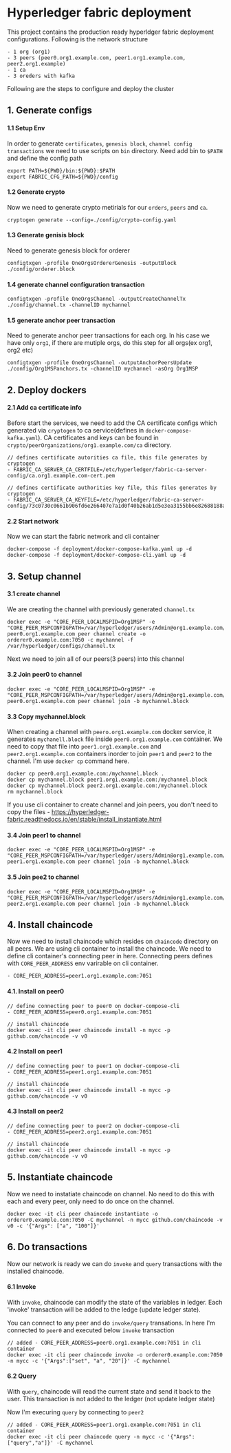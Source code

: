 # Hyperledger fabric deployment 

This project contains the production ready hyperldger fabric deployment
configurations. Following is the network structure

```
- 1 org (org1)
- 3 peers (peer0.org1.example.com, peer1.org1.example.com, peer2.org1.example)
- 1 ca
- 3 oreders with kafka
```

Following are the steps to configure and deploy the cluster



## 1. Generate configs

#### 1.1 Setup Env

In order to generate `certificates`, `genesis block`, `channel config transactions`
we need to use scripts on `bin` directory. Need add bin to `$PATH` and define the
config path

```
export PATH=${PWD}/bin:${PWD}:$PATH
export FABRIC_CFG_PATH=${PWD}/config
```

#### 1.2 Generate crypto

Now we need to generate crypto metirials for our `orders`, `peers` and `ca`. 

```
cryptogen generate --config=./config/crypto-config.yaml
```

#### 1.3 Generate genisis block 

Need to generate genesis block for orderer

```
configtxgen -profile OneOrgsOrdererGenesis -outputBlock ./config/orderer.block
```

#### 1.4 generate channel configuration transaction

```
configtxgen -profile OneOrgsChannel -outputCreateChannelTx ./config/channel.tx -channelID mychannel
```

#### 1.5 generate anchor peer transaction 

Need to generate anchor peer transactions for each org. In his case we have
only `org1`, if there are mutiple orgs, do this step for all orgs(ex org1, org2 etc)

```
configtxgen -profile OneOrgsChannel -outputAnchorPeersUpdate ./config/Org1MSPanchors.tx -channelID mychannel -asOrg Org1MSP
```



## 2. Deploy dockers

#### 2.1 Add ca certificate info

Before start the services, we need to add the CA certificate configs which generated 
via `cryptogen` to ca service(defines in `docker-compose-kafka.yaml`). CA certificates 
and keys can be found in `crypto/peerOrganizations/org1.example.com/ca` directory.

```
// defines certificate autorities ca file, this file generates by cryptogen
- FABRIC_CA_SERVER_CA_CERTFILE=/etc/hyperledger/fabric-ca-server-config/ca.org1.example.com-cert.pem

// defines certificate authorities key file, this files generates by cryptogen
- FABRIC_CA_SERVER_CA_KEYFILE=/etc/hyperledger/fabric-ca-server-config/73c0730c0661b906fd6e266407e7a1d0f40b26ab1d5e3ea3155bb6e82688188a_sk
```

#### 2.2 Start network

Now we can start the fabric network and cli container

```
docker-compose -f deployment/docker-compose-kafka.yaml up -d
docker-compose -f deployment/docker-compose-cli.yaml up -d
```



## 3. Setup channel

#### 3.1 create channel

We are creating the channel with previously generated `channel.tx`

```
docker exec -e "CORE_PEER_LOCALMSPID=Org1MSP" -e "CORE_PEER_MSPCONFIGPATH=/var/hyperledger/users/Admin@org1.example.com/msp" peer0.org1.example.com peer channel create -o orderer0.example.com:7050 -c mychannel -f /var/hyperledger/configs/channel.tx
```

Next we need to join all of our peers(3 peers) into this channel 

#### 3.2 Join peer0 to channel

```
docker exec -e "CORE_PEER_LOCALMSPID=Org1MSP" -e "CORE_PEER_MSPCONFIGPATH=/var/hyperledger/users/Admin@org1.example.com/msp" peer0.org1.example.com peer channel join -b mychannel.block
```

#### 3.3 Copy mychannel.block 

When creating a channel with `peero.org1.example.com` docker service, it generates 
`mychanell.block` file inside `peer0.org1.example.com` container. We need to copy 
that file into `peer1.org1.example.com` and `peer2.org1.example.com` containers inorder 
to join `peer1` and `peer2` to the channel. I'm use `docker cp` command here.

```
docker cp peer0.org1.example.com:/mychannel.block .
docker cp mychannel.block peer1.org1.example.com:/mychannel.block
docker cp mychannel.block peer2.org1.example.com:/mychannel.block
rm mychannel.block
```

If you use cli container to create channel and join peers, you don't need to copy
the files - https://hyperledger-fabric.readthedocs.io/en/stable/install_instantiate.html

#### 3.4 Join peer1 to channel

```
docker exec -e "CORE_PEER_LOCALMSPID=Org1MSP" -e "CORE_PEER_MSPCONFIGPATH=/var/hyperledger/users/Admin@org1.example.com/msp" peer1.org1.example.com peer channel join -b mychannel.block
```

#### 3.5 Join pee2 to channel

```
docker exec -e "CORE_PEER_LOCALMSPID=Org1MSP" -e "CORE_PEER_MSPCONFIGPATH=/var/hyperledger/users/Admin@org1.example.com/msp" peer2.org1.example.com peer channel join -b mychannel.block
```



## 4. Install chaincode

Now we need to install chaincode which resides on `chaincode` directory on all
peers. We are using cli container to install the chaincode. We need to define cli
container's connecting peer in here. Connecting peers defines with `CORE_PEER_ADDRESS` 
env varirable on cli container.

```
- CORE_PEER_ADDRESS=peer1.org1.example.com:7051
```

#### 4.1. Install on peer0 

```
// define connecting peer to peer0 on docker-compose-cli 
- CORE_PEER_ADDRESS=peer0.org1.example.com:7051

// install chaincode
docker exec -it cli peer chaincode install -n mycc -p github.com/chaincode -v v0
```

#### 4.2 Install on peer1 

```
// define connecting peer to peer1 on docker-compose-cli 
- CORE_PEER_ADDRESS=peer1.org1.example.com:7051

// install chaincode
docker exec -it cli peer chaincode install -n mycc -p github.com/chaincode -v v0
```

#### 4.3 Install on peer2

```
// define connecting peer to peer2 on docker-compose-cli 
- CORE_PEER_ADDRESS=peer2.org1.example.com:7051

// install chaincode
docker exec -it cli peer chaincode install -n mycc -p github.com/chaincode -v v0
```



## 5. Instantiate chaincode

Now we need to instatiate chaincode on channel. No need to do this with each
and every peer, only need to do once on the channel.

```
docker exec -it cli peer chaincode instantiate -o orderer0.example.com:7050 -C mychannel -n mycc github.com/chaincode -v v0 -c '{"Args": ["a", "100"]}'
```



## 6. Do transactions 

Now our network is ready we can do `invoke` and `query` transactions with the installed 
chaincode.

#### 6.1 Invoke

With `invoke`, chaincode can modify the state of the variables in ledger. Each 
'invoke' transaction will be added to the ledge (update ledger state).

You can connect to any peer and do `invoke/query` transations. In here I'm
connected to `peer0` and executed below `invoke` transaction

```
// added - CORE_PEER_ADDRESS=peer0.org1.example.com:7051 in cli container
docker exec -it cli peer chaincode invoke -o orderer0.example.com:7050 -n mycc -c '{"Args":["set", "a", "20"]}' -C mychannel
```

#### 6.2 Query 

With `query`, chaincode will read the current state and send it back to the user. This 
transaction is not added to the ledger (not update ledger state)

Now I'm execuring `query` by connecting to `peer2`

```
// added - CORE_PEER_ADDRESS=peer1.org1.example.com:7051 in cli container
docker exec -it cli peer chaincode query -n mycc -c '{"Args":["query","a"]}' -C mychannel
```
